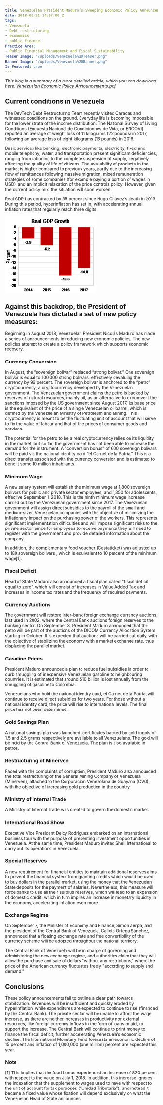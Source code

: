 ```yaml
---
title: Venezuelan President Maduro’s Sweeping Economic Policy Announcements
date: 2018-09-21 14:07:00 Z
tags:
- Venezuela
- Debt restructuring
- economics
- public finance
Practice Area:
- Public Financial Management and Fiscal Sustainability
Teaser Image: "/uploads/Venezuela%20Teaser.png"
Banner Image: "/uploads/Venezuela%20Banner.png"
Is Featured: true
---
```


*This blog is a summary of a more detailed article, which you can download here: [Venezuelan Economic Policy Announcements.pdf](/uploads/Venezuelan%20Economic%20Policy%20Announcements.pdf).*

## Current conditions in Venezuela 
The DevTech Debt Restructuring Team recently visited Caracas and witnessed conditions on the ground. Everyday life is becoming impossible for the lower strata of the income distribution. The National Survey of Living Conditions (Encuesta Nacional de Condicionnes de Vida, or ENCOVI) reported an average of weight loss of 11 kilograms (22 pounds) in 2017, following an average loss of eight kilograms (16 pounds) in 2016.

Basic services like banking, electronic payments, electricity, fixed and mobile telephony, water, and transportation present significant deficiencies, ranging from rationing to the complete suspension of supply, negatively affecting the quality of life of citizens. The availability of products in the market is higher compared to previous years, partly due to the increasing flow of remittances following massive migration, mixed remuneration strategies of some companies (for example paying a portion of wages in USD), and an implicit relaxation of the price controls policy. However, given the current policy mix, the situation will soon worsen.

Real GDP has contracted by 35 percent since Hugo Chávez’s death in 2013. During this period, hyperinflation has set in, with accelerating annual inflation rates that regularly reach three digits.

![RealGDPGrowth.png](/uploads/RealGDPGrowth.png)

## Against this backdrop, the President of Venezuela has dictated a set of new policy measures:

Beginning in August 2018, Venezuelan President Nicolás Maduro has made a series of announcements introducing new economic policies.  The new policies attempt to create a policy framework which supports economic recovery.

### Currency Conversion
In August, the “sovereign bolivar” replaced “strong bolivar.”  One sovereign bolivar is equal to 100,000 strong bolivars, effectively devaluing the currency by 96 percent.  The sovereign bolivar is anchored to the “petro” cryptocurrency, a cryptocurrency developed by the Venezuelan government. The Venezuelan government claims the petro is backed by reserves of natural resources, mainly oil, as an alternative to circumvent the sanctions imposed by the US government since August 2017. Its base price is the equivalent of the price of a single Venezuelan oil barrel, which is defined by the Venezuelan Ministry of Petroleum and Mining. This cryptocurrency is meant to be the fluctuating unit of account that will serve to fix the value of labour and that of the prices of consumer goods and services.

The potential for the petro to be a real cryptocurrency relies on its liquidity in the market, but so far, the government has not been able to increase the demand for the instrument.
A "conversion bonus” of 600 sovereign bolivars will be paid via the national identity card “el Carnet de la Patria.” This is a direct transfer associated with the currency conversion and is estimated to benefit some 10 million inhabitants.  

### Minimum Wage
A new salary system will establish the minimum wage at 1,800 sovereign bolivars for public and private sector employees, and 1,350 for adolescents, effective September 1, 2018. This is the ninth minimum wage increase carried out by the Venezuelan government since 2017. 
The Venezuelan government will assign direct subsidies to the payroll of the small and medium-sized Venezuelan companies with the objective of minimizing the inflationary impact on the purchasing power of the workers. This represents significant implementation difficulties and will impose significant risks to the private sector, since for employees to receive payments they will need to register with the government and provide detailed information about the company.

In addition, the complementary food voucher (Cestaticket) was adjusted up to 180 sovereign bolivars , which is equivalent to 10 percent of the minimum wage[1]. 

### Fiscal Deficit
Head of State Maduro also announced a fiscal plan called "fiscal deficit equal to zero", which will consist of increases in Value Added Tax and increases in income tax rates and the frequency of required payments. 

### Currency Auctions
The government will restore inter-bank foreign exchange currency auctions, last used in 2002, where the Central Bank auctions foreign reserves to the banking sector. On September 3, President Maduro announced that the petro will be part of the auctions of the DICOM Currency Allocation System starting in October.  It is expected that auctions will be carried out daily, with the objective of stabilizing the economy with a market exchange rate, thus displacing the parallel market.

### Gasoline Prices 
President Maduro announced a plan to reduce fuel subsidies in order to curb smuggling of inexpensive Venezuelan gasoline to neighbouring countries.  It is estimated that around $10 billion is lost annually from the smuggling of gasoline to Colombia.  

Venezuelans who hold the national identity card, el Carnet de la Patria, will continue to receive direct subsidies for two years.  For those without a national identity card, the price will rise to international levels. The final price has not been determined.

### Gold Savings Plan
A national savings plan was launched: certificates backed by gold ingots of 1.5 and 2.5 grams respectively are available to all Venezuelans. The gold will be held by the Central Bank of Venezuela. The plan is also available in petros. 

### Restructuring of Minerven
Faced with the complaints of corruption, President Maduro also announced the total restructuring of the General Mining Company of Venezuela (Minerven), attached to the Corporación Venezolana de Guayana (CVG), with the objective of increasing gold production in the country.

### Ministry of Internal Trade
A Ministry of Internal Trade was created to govern the domestic market.

### International Road Show 
Executive Vice President Delcy Rodríguez embarked on an international business tour with the purpose of presenting investment opportunities in Venezuela. At the same time, President Maduro invited Shell International to carry out its operations in Venezuela.

### Special Reserves
A new requirement for financial entities to maintain additional reserves aims to prevent the financial system from granting credits which would be used to buy dollars in the parallel market, using the money that the Venezuelan State deposits for the payment of salaries. Nevertheless, this measure will force banks to use all their surplus reserves, which will lead to an expansion of domestic credit, which in turn implies an increase in monetary liquidity in the economy, accelerating inflation even more.

### Exchange Regime
On September 7, the Minister of Economy and Finance, Simón Zerpa, and the president of the Central Bank of Venezuela, Calixto Ortega Sánchez, announced that a floating exchange rate and free convertibility of the currency scheme will be adopted throughout the national territory. 

The Central Bank of Venezuela will be in charge of governing and administering the new exchange regime, and authorities claim that they will allow the purchase and sale of dollars "without any restrictions," where the price of the American currency fluctuates freely "according to supply and demand." 

## Conclusions
These policy announcements fail to outline a clear path towards stabilization. Revenues will be insufficient and quickly eroded by hyperinflation, while expenditures are expected to continue to rise (financed by the Central Bank). The private sector will be unable to afford the wage increase, as there are neither increases in productivity nor external resources, like foreign currency inflows in the form of loans or aid, to support the increase.  The Central Bank will continue to print money to finance the fiscal deficit, further accelerating Venezuela’s economic decline.  The International Monetary Fund forecasts an economic decline of 15 percent and inflation of 1,000,000 (one million) percent are expected this year.

### Note

[1]  This implies that the food bonus experienced an increase of 820 percent with respect to the value on July 1, 2018. In addition, this increase ignores the indexation that the supplement to wages used to have with respect to the unit of account for tax purposes (“Unidad Tributaria”), and instead it became a fixed value whose fixation will depend exclusively on what the Venezuelan Head of State announces.